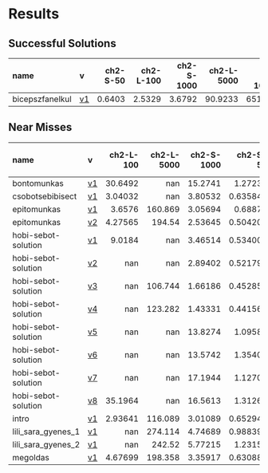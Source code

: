 # Results

## Successful Solutions

| name            | v                          |   ch2-S-50 |   ch2-L-100 |   ch2-S-1000 |   ch2-L-5000 |   ch2-XL-10000 |   Total time |
|:----------------|:---------------------------|-----------:|------------:|-------------:|-------------:|---------------:|-------------:|
| bicepszfanelkul | [v1](../../commit/83e738a) |     0.6403 |      2.5329 |       3.6792 |      90.9233 |        651.271 |      749.047 |

## Near Misses

| name                | v                          |   ch2-L-100 |   ch2-L-5000 |   ch2-S-1000 |   ch2-S-50 |   ch2-XL-10000 |
|:--------------------|:---------------------------|------------:|-------------:|-------------:|-----------:|---------------:|
| bontomunkas         | [v1](../../commit/210be6f) |    30.6492  |      nan     |     15.2741  |   1.27235  |            nan |
| csobotsebibisect    | [v1](../../commit/29450c9) |     3.04032 |      nan     |      3.80532 |   0.635847 |            nan |
| epitomunkas         | [v1](../../commit/224d3dc) |     3.6576  |      160.869 |      3.05694 |   0.68877  |            nan |
| epitomunkas         | [v2](../../commit/55eca6a) |     4.27565 |      194.54  |      2.53645 |   0.504201 |            nan |
| hobi-sebot-solution | [v1](../../commit/f4662c7) |     9.0184  |      nan     |      3.46514 |   0.534007 |            nan |
| hobi-sebot-solution | [v2](../../commit/1d3d0eb) |   nan       |      nan     |      2.89402 |   0.521794 |            nan |
| hobi-sebot-solution | [v3](../../commit/292c045) |   nan       |      106.744 |      1.66186 |   0.452853 |            nan |
| hobi-sebot-solution | [v4](../../commit/55eca6a) |   nan       |      123.282 |      1.43331 |   0.441569 |            nan |
| hobi-sebot-solution | [v5](../../commit/6d15cbd) |   nan       |      nan     |     13.8274  |   1.09583  |            nan |
| hobi-sebot-solution | [v6](../../commit/4100f53) |   nan       |      nan     |     13.5742  |   1.35401  |            nan |
| hobi-sebot-solution | [v7](../../commit/e50eaa7) |   nan       |      nan     |     17.1944  |   1.12709  |            nan |
| hobi-sebot-solution | [v8](../../commit/7d33778) |    35.1964  |      nan     |     16.5613  |   1.31269  |            nan |
| intro               | [v1](../../commit/32a11ca) |     2.93641 |      116.089 |      3.01089 |   0.652949 |            nan |
| lili_sara_gyenes_1  | [v1](../../commit/3b53a86) |   nan       |      274.114 |      4.74689 |   0.988394 |            nan |
| lili_sara_gyenes_2  | [v1](../../commit/4c26f5d) |   nan       |      242.52  |      5.77215 |   1.23156  |            nan |
| megoldas            | [v1](../../commit/c3ea7e6) |     4.67699 |      198.358 |      3.35917 |   0.630882 |            nan |